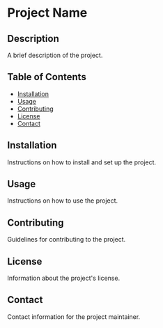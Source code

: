 # Project Name

## Description
A brief description of the project.

## Table of Contents
- [Installation](#installation)
- [Usage](#usage)
- [Contributing](#contributing)
- [License](#license)
- [Contact](#contact)

## Installation
Instructions on how to install and set up the project.

## Usage
Instructions on how to use the project.

## Contributing
Guidelines for contributing to the project.

## License
Information about the project's license.

## Contact
Contact information for the project maintainer.

